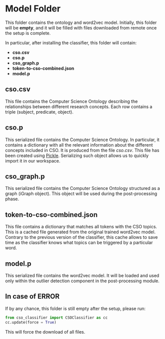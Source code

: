 # Model Folder

This folder contains the ontology and word2vec model. Initially, this folder will be **empty**, and it will be filled with files downloaded from remote once the setup is complete.

In particular, after installing the classifier, this folder will contain:
* **cso.csv**
* **cso.p**
* **cso_graph.p**
* **token-to-cso-combined.json**
* **model.p**


## cso.csv
This file contains the Computer Science Ontology describing the relationships between different research concepts. Each row contains a triple (subject, predicate, object).

## cso.p
This serialized file contains the Computer Science Ontology. In particular, it contains a dictionary with all the relevant information about the different concepts included in CSO. It is produced from the file *cso.csv*. This file has been created using [Pickle](https://docs.python.org/3/library/pickle.html). Serializing such object allows us to quickly import it in our workspace.

## cso_graph.p
This serialized file contains the Computer Science Ontology structured as a graph (iGraph object). This object will be used during the post-processing phase.

## token-to-cso-combined.json
This file contains a dictionary that matches all tokens with the CSO topics. This is a cached file generated from the original trained word2vec model. Contrary to the previous version of the classifier, this cache allows to save time as the classifier knows what topics can be triggered by a particular word.

## model.p
This serialized file contains the word2vec model. It will be loaded and used only within the outlier detection component in the post-processing module.
 

## In case of ERROR
If by any chance, this folder is still empty after the setup, please run:

```python
from cso_classifier import CSOClassifier as cc
cc.update(force = True)
```

This will force the download of all files.